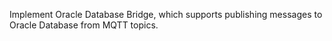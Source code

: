 Implement Oracle Database Bridge, which supports publishing messages to Oracle Database from MQTT topics.
